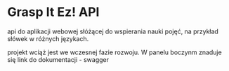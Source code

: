 # Grasp It Ez! API

api do aplikacji webowej słóżącej do wspierania nauki pojęć, na przykład słówek w różnych językach.

projekt wciąż jest we wczesnej fazie rozwoju. W panelu boczynm znaduje się link do dokumentacji - swagger
